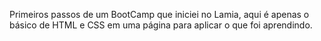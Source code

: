 Primeiros passos de um BootCamp que iniciei no Lamia, aqui é apenas o básico de HTML e CSS em uma página para aplicar o que foi aprendindo. 
